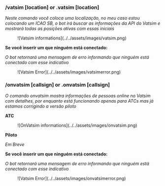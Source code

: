 

### /vatsim [location] or .vatsim [location]

*Neste comando você coloca uma localização, no meu caso estou colocando um ICAO SB, o bot irá buscar as informações da API do Vatsim e mostrará todas as posições ativas com essas iniciais*

<figure markdown>
![Vatsim informations](../../assets/images/vatsim.png)

</figure>

**Se você inserir um que ninguém está conectado:**

*O bot retornará uma mensagem de erro informando que ninguém está conectado com esse indicativo*

<figure markdown>
![Vatsim Error](../../assets/images/vatsimerror.png)
</figure>




### /onvatsim [callsign] or .onvatsim [callsign]
*O comando onvatsim mostra informações de pessoas online no Vatsim com detalhes, por enquanto está funcionando apenas para ATCs mas já estamos corrigindo a versão piloto*

**ATC**
<figure markdown>
![OnVatsim informations](../../assets/images/onvatsim.png)
</figure>

**Piloto**

*Em Breve*


**Se você inserir um que ninguém está conectado:**

*O bot retornará uma mensagem de erro informando que ninguém está conectado com esse indicativo*

<figure markdown>
![Vatsim Error](../../assets/images/onvatsimerror.png)
</figure>